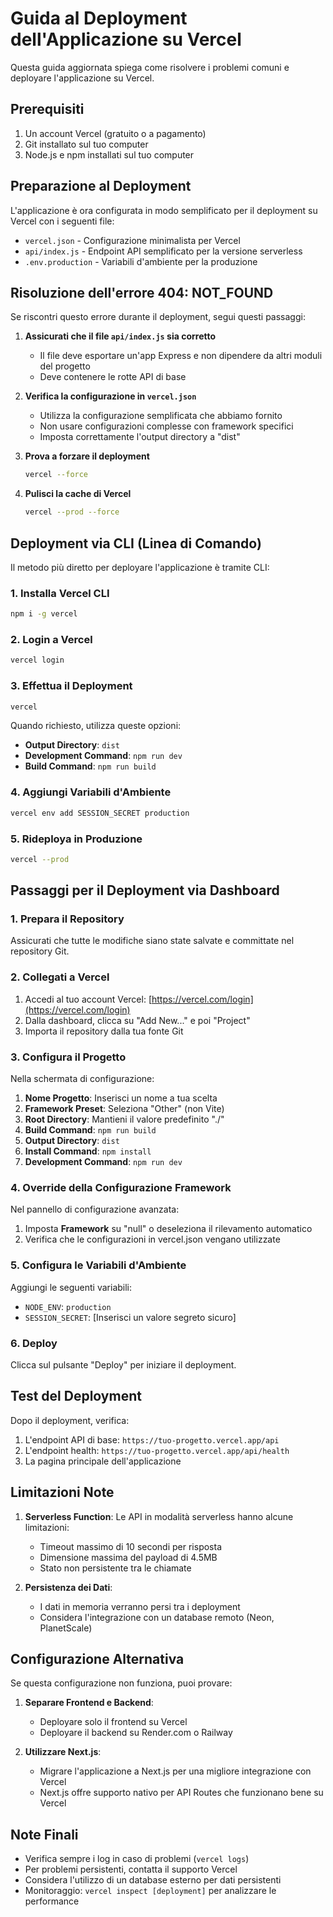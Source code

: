 # Guida al Deployment dell'Applicazione su Vercel

Questa guida aggiornata spiega come risolvere i problemi comuni e deployare l'applicazione su Vercel.

## Prerequisiti

1. Un account Vercel (gratuito o a pagamento)
2. Git installato sul tuo computer
3. Node.js e npm installati sul tuo computer

## Preparazione al Deployment

L'applicazione è ora configurata in modo semplificato per il deployment su Vercel con i seguenti file:

- `vercel.json` - Configurazione minimalista per Vercel
- `api/index.js` - Endpoint API semplificato per la versione serverless
- `.env.production` - Variabili d'ambiente per la produzione

## Risoluzione dell'errore 404: NOT_FOUND

Se riscontri questo errore durante il deployment, segui questi passaggi:

1. **Assicurati che il file `api/index.js` sia corretto**
   - Il file deve esportare un'app Express e non dipendere da altri moduli del progetto
   - Deve contenere le rotte API di base

2. **Verifica la configurazione in `vercel.json`**
   - Utilizza la configurazione semplificata che abbiamo fornito
   - Non usare configurazioni complesse con framework specifici
   - Imposta correttamente l'output directory a "dist"

3. **Prova a forzare il deployment**
   ```bash
   vercel --force
   ```

4. **Pulisci la cache di Vercel**
   ```bash
   vercel --prod --force
   ```

## Deployment via CLI (Linea di Comando)

Il metodo più diretto per deployare l'applicazione è tramite CLI:

### 1. Installa Vercel CLI

```bash
npm i -g vercel
```

### 2. Login a Vercel

```bash
vercel login
```

### 3. Effettua il Deployment

```bash
vercel
```

Quando richiesto, utilizza queste opzioni:
- **Output Directory**: `dist`
- **Development Command**: `npm run dev`
- **Build Command**: `npm run build`

### 4. Aggiungi Variabili d'Ambiente

```bash
vercel env add SESSION_SECRET production
```

### 5. Rideploya in Produzione

```bash
vercel --prod
```

## Passaggi per il Deployment via Dashboard

### 1. Prepara il Repository

Assicurati che tutte le modifiche siano state salvate e committate nel repository Git.

### 2. Collegati a Vercel

1. Accedi al tuo account Vercel: [https://vercel.com/login](https://vercel.com/login)
2. Dalla dashboard, clicca su "Add New..." e poi "Project"
3. Importa il repository dalla tua fonte Git

### 3. Configura il Progetto

Nella schermata di configurazione:

1. **Nome Progetto**: Inserisci un nome a tua scelta
2. **Framework Preset**: Seleziona "Other" (non Vite)
3. **Root Directory**: Mantieni il valore predefinito "./"
4. **Build Command**: `npm run build`
5. **Output Directory**: `dist`
6. **Install Command**: `npm install`
7. **Development Command**: `npm run dev`

### 4. Override della Configurazione Framework

Nel pannello di configurazione avanzata:
1. Imposta **Framework** su "null" o deseleziona il rilevamento automatico
2. Verifica che le configurazioni in vercel.json vengano utilizzate

### 5. Configura le Variabili d'Ambiente

Aggiungi le seguenti variabili:
- `NODE_ENV`: `production`
- `SESSION_SECRET`: [Inserisci un valore segreto sicuro]

### 6. Deploy

Clicca sul pulsante "Deploy" per iniziare il deployment.

## Test del Deployment

Dopo il deployment, verifica:

1. L'endpoint API di base: `https://tuo-progetto.vercel.app/api`
2. L'endpoint health: `https://tuo-progetto.vercel.app/api/health`
3. La pagina principale dell'applicazione

## Limitazioni Note

1. **Serverless Function**: Le API in modalità serverless hanno alcune limitazioni:
   - Timeout massimo di 10 secondi per risposta
   - Dimensione massima del payload di 4.5MB
   - Stato non persistente tra le chiamate

2. **Persistenza dei Dati**: 
   - I dati in memoria verranno persi tra i deployment
   - Considera l'integrazione con un database remoto (Neon, PlanetScale)

## Configurazione Alternativa

Se questa configurazione non funziona, puoi provare:

1. **Separare Frontend e Backend**:
   - Deployare solo il frontend su Vercel
   - Deployare il backend su Render.com o Railway

2. **Utilizzare Next.js**:
   - Migrare l'applicazione a Next.js per una migliore integrazione con Vercel
   - Next.js offre supporto nativo per API Routes che funzionano bene su Vercel

## Note Finali

- Verifica sempre i log in caso di problemi (`vercel logs`)
- Per problemi persistenti, contatta il supporto Vercel
- Considera l'utilizzo di un database esterno per dati persistenti
- Monitoraggio: `vercel inspect [deployment]` per analizzare le performance
